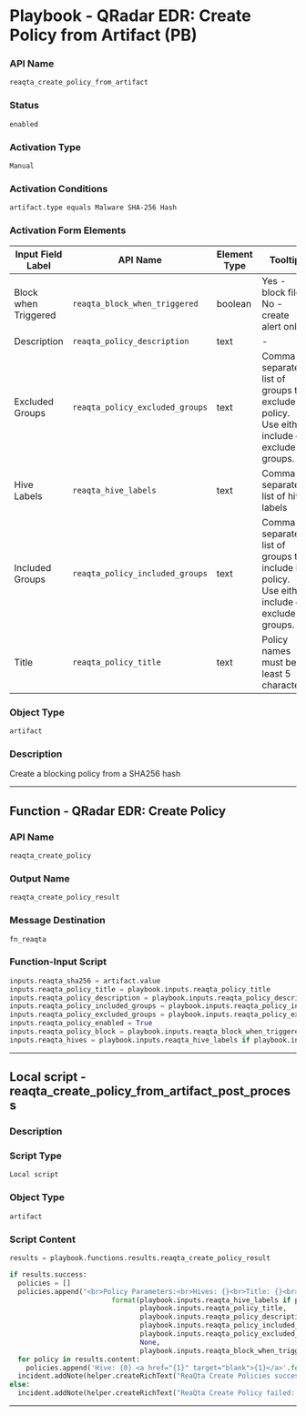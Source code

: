 <!--
    DO NOT MANUALLY EDIT THIS FILE
    THIS FILE IS AUTOMATICALLY GENERATED WITH resilient-sdk codegen
    Generated with resilient-sdk v50.0.108
-->

# Playbook - QRadar EDR: Create Policy from Artifact (PB)

### API Name
`reaqta_create_policy_from_artifact`

### Status
`enabled`

### Activation Type
`Manual`

### Activation Conditions
`artifact.type equals Malware SHA-256 Hash`

### Activation Form Elements
| Input Field Label | API Name | Element Type | Tooltip | Requirement |
| ----------------- | -------- | ------------ | ------- | ----------- |
| Block when Triggered | `reaqta_block_when_triggered` | boolean | Yes - block file, No - create alert only | Always |
| Description | `reaqta_policy_description` | text | - | Optional |
| Excluded Groups | `reaqta_policy_excluded_groups` | text | Comma separated list of groups to exclude in policy. Use either include or exclude groups. | Optional |
| Hive Labels | `reaqta_hive_labels` | text | Comma separated list of hive labels | Optional |
| Included Groups | `reaqta_policy_included_groups` | text | Comma separated list of groups to include in policy. Use either include or exclude groups. | Optional |
| Title | `reaqta_policy_title` | text | Policy names must be at least 5 characters | Always |

### Object Type
`artifact`

### Description
Create a blocking policy from a SHA256 hash


---
## Function - QRadar EDR: Create Policy

### API Name
`reaqta_create_policy`

### Output Name
`reaqta_create_policy_result`

### Message Destination
`fn_reaqta`

### Function-Input Script
```python
inputs.reaqta_sha256 = artifact.value
inputs.reaqta_policy_title = playbook.inputs.reaqta_policy_title
inputs.reaqta_policy_description = playbook.inputs.reaqta_policy_description or ''
inputs.reaqta_policy_included_groups = playbook.inputs.reaqta_policy_included_groups
inputs.reaqta_policy_excluded_groups = playbook.inputs.reaqta_policy_excluded_groups
inputs.reaqta_policy_enabled = True
inputs.reaqta_policy_block = playbook.inputs.reaqta_block_when_triggered
inputs.reaqta_hives = playbook.inputs.reaqta_hive_labels if playbook.inputs.reaqta_hive_labels else incident.properties.reaqta_hive
```

---

## Local script - reaqta_create_policy_from_artifact_post_process

### Description


### Script Type
`Local script`

### Object Type
`artifact`

### Script Content
```python
results = playbook.functions.results.reaqta_create_policy_result

if results.success:
  policies = []
  policies.append("<br>Policy Parameters:<br>Hives: {}<br>Title: {}<br>Description: {}<br>Included Groups: {}<br>Excluded Groups: {}<br>Enabled: {}<br>Block when Triggered: {}<br>".\
                         format(playbook.inputs.reaqta_hive_labels if playbook.inputs.reaqta_hive_labels else incident.properties.reaqta_hive,
                                playbook.inputs.reaqta_policy_title,
                                playbook.inputs.reaqta_policy_description,
                                playbook.inputs.reaqta_policy_included_groups,
                                playbook.inputs.reaqta_policy_excluded_groups,
                                None,
                                playbook.inputs.reaqta_block_when_triggered))
  for policy in results.content:
    policies.append('Hive: {0} <a href="{1}" target="blank">{1}</a>'.format(policy.get("policy_hive"), policy.get("policy_url")))
  incident.addNote(helper.createRichText("ReaQta Create Policies successful:<br>{}".format("<br>".join(policies))))
else:
  incident.addNote(helper.createRichText("ReaQta Create Policy failed: {}".format(results.reason)))

```

---

